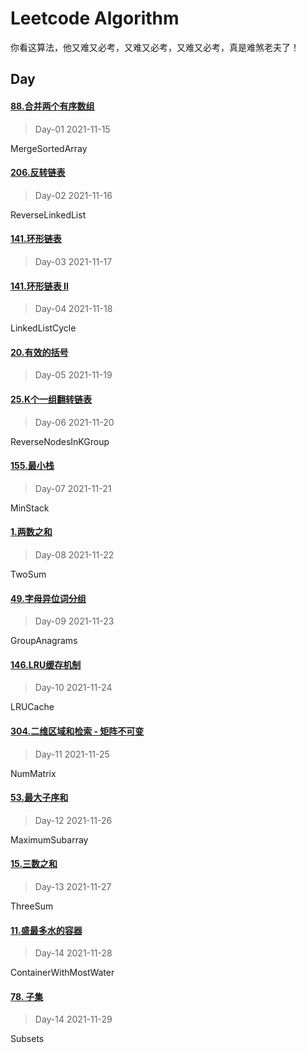 # Leetcode Algorithm

你看这算法，他又难又必考，又难又必考，又难又必考，真是难煞老夫了！

## Day

#### [88.合并两个有序数组](https://leetcode.com/problems/merge-sorted-array/)

> Day-01 2021-11-15

MergeSortedArray

#### [206.反转链表](https://leetcode.com/problems/reverse-linked-list/)

> Day-02 2021-11-16

ReverseLinkedList

#### [141.环形链表](https://leetcode.com/problems/linked-list-cycle/)

> Day-03 2021-11-17

#### [141.环形链表 II](https://leetcode.com/problems/linked-list-cycle-ii/)

> Day-04 2021-11-18

LinkedListCycle

#### [20.有效的括号](https://leetcode.com/problems/valid-parentheses/)

> Day-05 2021-11-19

#### [25.K个一组翻转链表](https://leetcode.com/problems/reverse-nodes-in-k-group/)

> Day-06 2021-11-20

ReverseNodesInKGroup

#### [155.最小栈](https://leetcode.com/problems/min-stack/)

> Day-07 2021-11-21

MinStack

#### [1.两数之和](https://leetcode.com/problems/two-sum/)

> Day-08 2021-11-22

TwoSum

#### [49.字母异位词分组](https://leetcode.com/problems/group-anagrams/)

> Day-09 2021-11-23

GroupAnagrams

#### [146.LRU缓存机制](https://leetcode.com/problems/lru-cache/)

> Day-10 2021-11-24

LRUCache

#### [304.二维区域和检索 - 矩阵不可变](https://leetcode.com/problems/range-sum-query-2d-immutable/)

> Day-11 2021-11-25

NumMatrix

#### [53.最大子序和](https://leetcode.com/problems/maximum-subarray/)

> Day-12 2021-11-26

MaximumSubarray

#### [15.三数之和](https://leetcode.com/problems/3sum/)

> Day-13 2021-11-27

ThreeSum

#### [11.盛最多水的容器](https://leetcode.com/problems/container-with-most-water/)

> Day-14 2021-11-28

ContainerWithMostWater

#### [78. 子集](https://leetcode.com/problems/subsets/)

> Day-14 2021-11-29

Subsets

